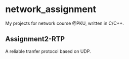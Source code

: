 # network_assignment

My projects for network course @PKU, written in C/C++.

## Assignment2-RTP

A reliable tranfer protocol based on UDP.

